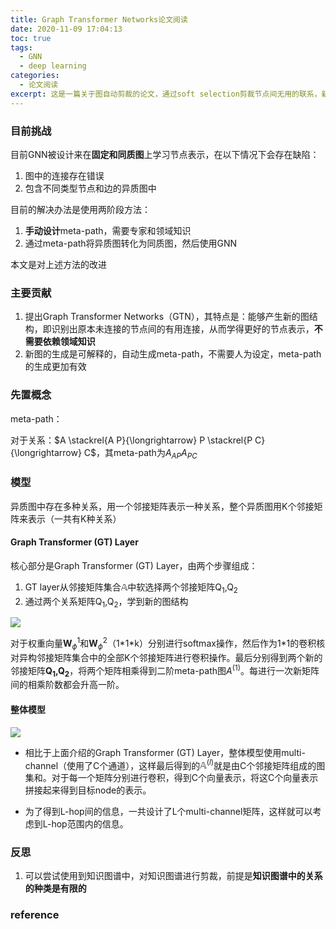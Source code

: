 ```yaml
---
title: Graph Transformer Networks论文阅读
date: 2020-11-09 17:04:13
toc: true
tags:
  - GNN
  - deep learning
categories:
  - 论文阅读
excerpt: 这是一篇关于图自动剪裁的论文，通过soft selection剪裁节点间无用的联系，新增有用的联系
---
```


### 目前挑战

目前GNN被设计来在**固定和同质图**上学习节点表示，在以下情况下会存在缺陷：

1.  图中的连接存在错误
2.  包含不同类型节点和边的异质图中

目前的解决办法是使用两阶段方法：

1.  **手动设计**meta-path，需要专家和领域知识
2.  通过meta-path将异质图转化为同质图，然后使用GNN

本文是对上述方法的改进



### 主要贡献

1.  提出Graph Transformer Networks（GTN），其特点是：能够产生新的图结构，即识别出原本未连接的节点间的有用连接，从而学得更好的节点表示，**不需要依赖领域知识**
2.  新图的生成是可解释的，自动生成meta-path，不需要人为设定，meta-path的生成更加有效



### 先置概念

meta-path：

对于关系：$A \stackrel{A P}{\longrightarrow} P \stackrel{P C}{\longrightarrow} C$，其meta-path为$A_{A P}A_{P C}$



### 模型

异质图中存在多种关系，用一个邻接矩阵表示一种关系，整个异质图用K个邻接矩阵来表示（一共有K种关系）

#### Graph Transformer (GT) Layer

核心部分是Graph Transformer (GT) Layer，由两个步骤组成：

1.  GT layer从邻接矩阵集合$\mathbb{A}$中软选择两个邻接矩阵Q<sub>1</sub>,Q<sub>2</sub>
2.   通过两个关系矩阵Q<sub>1</sub>,Q<sub>2</sub>，学到新的图结构

![](https://gitblog-1302688916.cos.ap-beijing.myqcloud.com/cs224n/202011/10/083427-987240.png)

对于权重向量$\boldsymbol{W}_{\phi}^{1}$和$\boldsymbol{W}_{\phi}^{2}$（1\*1\*k）分别进行softmax操作，然后作为1\*1的卷积核对异构邻接矩阵集合中的全部K个邻接矩阵进行卷积操作。最后分别得到两个新的邻接矩阵**Q<sub>1</sub>,Q<sub>2</sub>**，将两个矩阵相乘得到二阶meta-path图$A^{(1)}$。每进行一次新矩阵间的相乘阶数都会升高一阶。

#### 整体模型

![](https://gitblog-1302688916.cos.ap-beijing.myqcloud.com/cs224n/202011/10/084807-669776.png)

-   相比于上面介绍的Graph Transformer (GT) Layer，整体模型使用multi-channel（使用了C个通道），这样最后得到的$\mathbb{A}^{(l)}$就是由C个邻接矩阵组成的图集和。对于每一个矩阵分别进行卷积，得到C个向量表示，将这C个向量表示拼接起来得到目标node的表示。

-   为了得到L-hop间的信息，一共设计了L个multi-channel矩阵，这样就可以考虑到L-hop范围内的信息。





### 反思

1.  可以尝试使用到知识图谱中，对知识图谱进行剪裁，前提是**知识图谱中的关系的种类是有限的**



### reference

